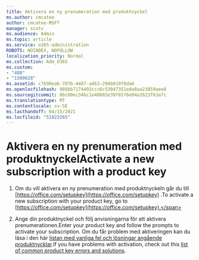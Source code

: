 ```yaml
---
title: Aktivera en ny prenumeration med produktnyckel
ms.author: cmcatee
author: cmcatee-MSFT
manager: scotv
ms.audience: Admin
ms.topic: article
ms.service: o365-administration
ROBOTS: NOINDEX, NOFOLLOW
localization_priority: Normal
ms.collection: Adm_O365
ms.custom:
- "480"
- "1500028"
ms.assetid: c7b98eab-707b-4487-a463-294b010f0da6
ms.openlocfilehash: 988bb7174492ccc6c53047351eda8aa23859aee8
ms.sourcegitcommit: 8bc60ec34bc1e40685e3976576e04a2623f63a7c
ms.translationtype: MT
ms.contentlocale: sv-SE
ms.lasthandoff: 04/15/2021
ms.locfileid: "51823265"
---
```

# <a name="activate-a-new-subscription-with-a-product-key"></a><span data-ttu-id="6a752-102">Aktivera en ny prenumeration med produktnyckel</span><span class="sxs-lookup"><span data-stu-id="6a752-102">Activate a new subscription with a product key</span></span>

1. <span data-ttu-id="6a752-103">Om du vill aktivera en ny prenumeration med produktnyckeln går du till [https://office.com/setupkey](https://office.com/setupkey) .</span><span class="sxs-lookup"><span data-stu-id="6a752-103">To activate a new subscription with your product key, go to [https://office.com/setupkey](https://office.com/setupkey).</span></span>

2. <span data-ttu-id="6a752-104">Ange din produktnyckel och följ anvisningarna för att aktivera prenumerationen.</span><span class="sxs-lookup"><span data-stu-id="6a752-104">Enter your product key and follow the prompts to activate your subscription.</span></span> <span data-ttu-id="6a752-105">Om du får problem med aktiveringen kan du läsa i den här [listan med vanliga fel och lösningar angående produktnycklar](https://docs.microsoft.com/microsoft-365/commerce/product-key-errors-and-solutions).</span><span class="sxs-lookup"><span data-stu-id="6a752-105">If you have problems with activation, check out this [list of common product key errors and solutions](https://docs.microsoft.com/microsoft-365/commerce/product-key-errors-and-solutions).</span></span>